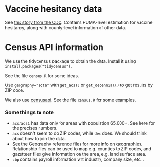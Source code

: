 # Vaccine hesitancy data
See [this story from the CDC](https://data.cdc.gov/stories/s/Vaccine-Hesitancy-for-COVID-19/cnd2-a6zw).
Contains PUMA-level estimation for vaccine hesitancy, along with county-level information of other data.

# Census API information

We use the [tidycensus](https://walker-data.com/tidycensus/index.html) package to obtain the data.
Install it using `install.packages("tidycensus")`.

See the file `census.R` for some ideas.

Use `geography="zcta"` with `get_acs()` or `get_decennial()` to get results by ZIP code.

We also use [censusapi](https://www.hrecht.com/censusapi/). See the file `census.R` for some examples.

### Some things to note
* `acs/acs1` has data only for areas with population 65,000+. See [here](https://www.census.gov/programs-surveys/acs/geography-acs/areas-published.html) for the precises numbers.
* `acs` doesn't seem to do ZIP codes, while `dec` does. We should think about how to join the data.
* See the [Geography reference files](https://www.census.gov/geographies/reference-files.2020.html) for more info on geographies. Relationship files can be used to map e.g. counties to ZIP codes, and gazetteer files give information on the area, e.g. land surface area.
* `cbp` contains payroll information wrt industry, company size, etc...
